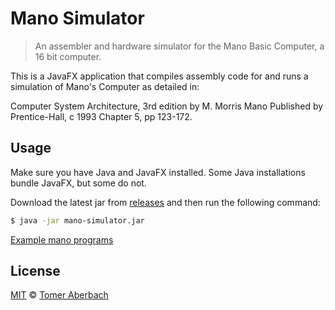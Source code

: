 # Mano Simulator

> An assembler and hardware simulator for the Mano Basic Computer, a 16 bit computer.

This is a JavaFX application that compiles assembly code for and runs a simulation of Mano's Computer as detailed in:

Computer System Architecture, 3rd edition
by M. Morris Mano
Published by Prentice-Hall, c 1993
Chapter 5, pp 123-172.

## Usage

Make sure you have Java and JavaFX installed. Some Java installations bundle JavaFX, but some do not.

Download the latest jar from [releases](https://github.com/TomerAberbach/mano-simulator/releases) and then run the following command:

```sh
$ java -jar mano-simulator.jar
```

[Example mano programs](./examples.md)

## License

[MIT](https://github.com/TomerAberbach/mano-simulator/blob/main/license) © [Tomer Aberbach](https://github.com/TomerAberbach)
